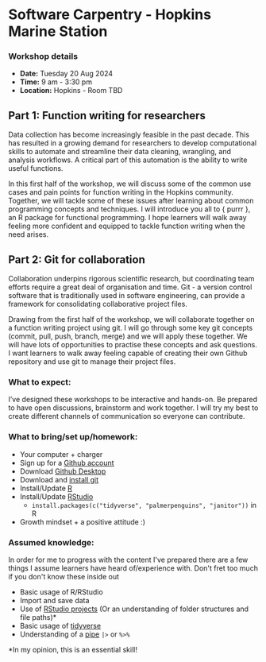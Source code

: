 # Software Carpentry - Hopkins Marine Station 

### Workshop details

- **Date:** Tuesday 20 Aug 2024
- **Time:** 9 am - 3:30 pm
- **Location:** Hopkins - Room TBD

## Part 1: Function writing for researchers

Data collection has become increasingly feasible in the past decade. This has resulted in a growing demand for researchers to develop computational skills to automate and streamline their data cleaning, wrangling, and analysis workflows. A critical part of this automation is the ability to write useful functions.

In this first half of the workshop, we will discuss some of the common use cases and pain points for function writing in the Hopkins community. Together, we will tackle some of these issues after learning about common programming concepts and techniques. I will introduce you all to { purrr }, an R package for functional programming. I hope learners will walk away feeling more confident and equipped to tackle function writing when the need arises.


## Part 2: Git for collaboration
	
Collaboration underpins rigorous scientific research, but coordinating team efforts require a great deal of organisation and time. Git - a version control software that is traditionally used in software engineering, can provide a framework for consolidating collaborative project files. 

Drawing from the first half of the workshop, we will collaborate together on a function writing project using git. I will go through some key git concepts (commit, pull, push, branch, merge) and we will apply these together. We will have lots of opportunities to practise these concepts and ask questions. I want learners to walk away feeling capable of creating their own Github repository and use git to manage their project files. 

### What to expect:

I’ve designed these workshops to be interactive and hands-on. Be prepared to have open discussions, brainstorm and work together. I will try my best to create different channels of communication so everyone can contribute.

### What to bring/set up/homework:

- Your computer + charger
- Sign up for a [Github account](https://github.com/join)
- Download [Github Desktop](https://desktop.github.com/download/)
- Download and [install git](https://git-scm.com/book/en/v2/Getting-Started-Installing-Git)
- Install/Update [R](https://cran.r-project.org/) 
- Install/Update [RStudio](https://posit.co/download/rstudio-desktop/)
   - `install.packages(c("tidyverse", "palmerpenguins", "janitor"))` in R
- Growth mindset + a positive attitude :) 

### Assumed knowledge: 

In order for me to progress with the content I've prepared there are a few things I assume learners have heard of/experience with. Don't fret too much if you don't know these inside out

- Basic usage of R/RStudio
- Import and save data
- Use of [RStudio projects](https://support.posit.co/hc/en-us/articles/200526207-Using-RStudio-Projects) (Or an understanding of folder structures and file paths)*
- Basic usage of [tidyverse](https://www.tidyverse.org/)
- Understanding of a [pipe](https://r4ds.had.co.nz/pipes.html) `|>` or `%>%`

*In my opinion, this is an essential skill! 

